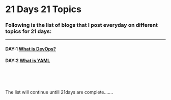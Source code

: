 # 21 Days 21 Topics

### Following is the list of blogs that I post everyday on different topics for 21 days:

---

#### DAY:1 [What is DevOps?](https://blog.kennisjpeg.co/what-is-devops)
#### DAY:2 [What is YAML](https://blog.kennisjpeg.co/what-is-devops)

<br><br><br>

The list will continue untill 21days are complete.......